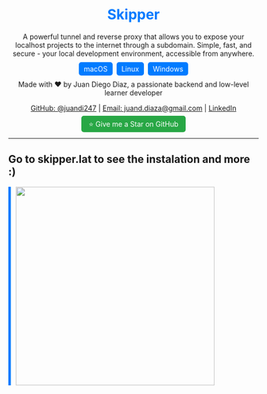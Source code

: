 <div align="center">
  
  <h1 style="color:#007bff;">Skipper</h1>
  <p>
    A powerful tunnel and reverse proxy that allows you to expose your localhost projects to the internet through a subdomain.
    Simple, fast, and secure - your local development environment, accessible from anywhere.
  </p>
  <p>
    <span style="background-color:#007bff; color:white; padding: 5px 10px; margin: 2px; border-radius: 5px;">macOS</span>
    <span style="background-color:#007bff; color:white; padding: 5px 10px; margin: 2px; border-radius: 5px;">Linux</span>
    <span style="background-color:#007bff; color:white; padding: 5px 10px; margin: 2px; border-radius: 5px;">Windows</span>
  </p>
  <p>
    Made with ❤️ by Juan Diego Diaz, a passionate backend and low-level learner developer
  </p>
  <p>
    <a href="https://github.com/juandi247" target="_blank">GitHub: @juandi247</a> |
    <a href="mailto:juand.diaza@gmail.com">Email: juand.diaza@gmail.com</a> |
    <a href="https://linkedin.com/in/juandi247" target="_blank">LinkedIn</a>
  </p>
  <p>
    <a href="https://github.com/juandi247/skipper" target="_blank" style="background-color:#28a745; color:white; padding: 8px 15px; text-decoration:none; border-radius:5px;">⭐ Give me a Star on GitHub</a>
  </p>
</div>

---

## <a name="installation"></a>Go to skipper.lat to see the instalation and more :)

<div style="border-left: 5px solid #007bff; padding-left: 10px; margin-bottom: 15px;">
  <img src="https://i.redd.it/cg5q7x6wt5k71.jpg" width="400px">
</div>
